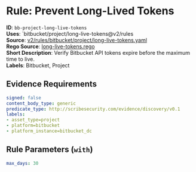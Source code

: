 # Rule: Prevent Long-Lived Tokens

**ID**: `bb-project-long-live-tokens`  
**Uses**: `bitbucket/project/long-live-tokens@v2/rules  
**Source**: [v2/rules/bitbucket/project/long-live-tokens.yaml](https://github.com/scribe-public/sample-policies/v2/rules/bitbucket/project/long-live-tokens.yaml)  
**Rego Source**: [long-live-tokens.rego](https://github.com/scribe-public/sample-policies/v2/rules/bitbucket/project/long-live-tokens.rego)  
**Short Description**: Verify Bitbucket API tokens expire before the maximum time to live.  
**Labels**: Bitbucket, Project

## Evidence Requirements

```yaml
signed: false
content_body_type: generic
predicate_type: http://scribesecurity.com/evidence/discovery/v0.1
labels:
- asset_type=project
- platform=bitbucket
- platform_instance=bitbucket_dc
```
## Rule Parameters (`with`)

```yaml
max_days: 30
```
